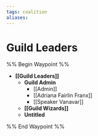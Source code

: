 ```yaml
---
tags: coalition
aliases:
---
```


# Guild Leaders
%% Begin Waypoint %%
- **[[Guild Leaders]]**
	- **Guild Admin**
		- [[Admin]]
		- [[Adriana Fairlin Franx]]
		- [[Speaker Vanavar]]
	- **[[Guild Wizards]]**
	- **Untitled**

%% End Waypoint %%
